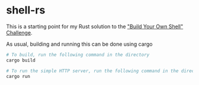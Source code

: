 # shell-rs

This is a starting point for my Rust solution to the
["Build Your Own Shell" Challenge](https://app.codecrafters.io/courses/shell/overview).

As usual, building and running this can be done using cargo

```sh
# To build, run the following command in the directory
cargo build

# To run the simple HTTP server, run the following command in the directory
cargo run
```
